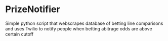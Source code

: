 # PrizeNotifier
Simple python script that webscrapes database of betting line comparisons and uses Twilio to notify people when betting abitrage odds are above certain cutoff

